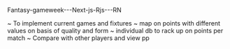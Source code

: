 Fantasy-gameweek---Next-js-Rjs---RN

~ To implement current games and fixtures 
~ map on points with different values on basis of quality and form
~ individual db to rack up on points per match 
~ Compare with other players and view pp 
